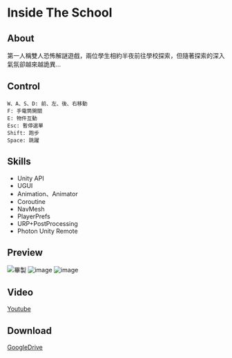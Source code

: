 # Inside The School  
## About
第一人稱雙人恐怖解謎遊戲，兩位學生相約半夜前往學校探索，但隨著探索的深入氣氛卻越來越詭異...  

## Control    
```  
W、A、S、D: 前、左、後、右移動   
F: 手電筒開關  
E: 物件互動  
Esc: 暫停選單 
Shift: 跑步  
Space: 跳躍  
```  

## Skills  
- Unity API
- UGUI
- Animation、Animator
- Coroutine
- NavMesh
- PlayerPrefs
- URP+PostProcessing
- Photon Unity Remote

## Preview  
![畢製](https://github.com/suu0319/Inside-The-School/assets/59763965/ae8f202c-b921-42af-85b6-3c28a906dfc1)
![image](https://github.com/suu0319/Inside-The-School/assets/59763965/770560c8-3d23-4c67-ad70-1040c27aa64a)
![image](https://github.com/suu0319/Inside-The-School/assets/59763965/a95c38bc-80a7-4c85-aed6-b70b047d5369)

## Video  
[Youtube](https://youtu.be/5y0IVB4NLoI)  

## Download  
[GoogleDrive](https://drive.google.com/file/d/1Z2OvgnXYSaK7fk5Uvr4yQ03XtLWIhCho/view?usp=sharing)
